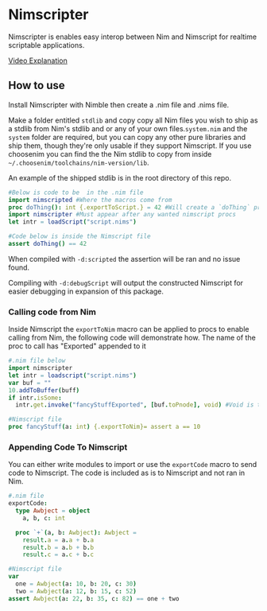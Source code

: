 # Nimscripter
Nimscripter is enables easy interop between Nim and Nimscript for realtime scriptable applications.

[Video Explanation](https://www.youtube.com/watch?v=GXBxvtHDjbg)
## How to use
Install Nimscripter with Nimble then create a .nim file and .nims file.

Make a folder entitled `stdlib` and copy copy all Nim files you wish to ship as a stdlib from Nim's stdlib and or any of your own files.`system.nim` and the `system` folder are required, but you can copy any other pure libraries and ship them, though they're only usable if they support Nimscript. If you use choosenim you can find the the Nim stdlib to copy from inside `~/.choosenim/toolchains/nim-version/lib`.

An example of the shipped stdlib is in the root directory of this repo.

```nim
#Below is code to be  in the .nim file
import nimscripted #Where the macros come from
proc doThing(): int {.exportToScript.} = 42 #Will create a `doThing` proc in Nimscript
import nimscripter #Must appear after any wanted nimscript procs
let intr = loadScript("script.nims")
```
```nim
#Code below is inside the Nimscript file
assert doThing() == 42
```
When compiled with `-d:scripted` the assertion will be ran and no issue found.

Compiling with `-d:debugScript` will output the constructed Nimscript for easier debugging in expansion of this package.

### Calling code from Nim
Inside Nimscript the `exportToNim` macro can be applied to procs to enable calling from Nim, the following code will demonstrate how. The name of the proc to call has "Exported" appended to it
```nim
#.nim file below
import nimscripter
let intr = loadscript("script.nims")
var buf = ""
10.addToBuffer(buff)
if intr.isSome:
  intr.get.invoke("fancyStuffExported", [buf.toPnode], void) #Void is the return type
```
```nim
#Nimscript file
proc fancyStuff(a: int) {.exportToNim}= assert a == 10
```

### Appending Code To Nimscript
You can either write modules to import or use the `exportCode` macro to send code to Nimscript. The code is included as is to Nimscript and not ran in Nim.
```nim
#.nim file
exportCode:
  type Awbject = object
    a, b, c: int

  proc `+`(a, b: Awbject): Awbject =
    result.a = a.a + b.a
    result.b = a.b + b.b
    result.c = a.c + b.c
```
```nim
#Nimscript file
var 
  one = Awbject(a: 10, b: 20, c: 30)
  two = Awbject(a: 12, b: 15, c: 52)
assert Awbject(a: 22, b: 35, c: 82) == one + two
